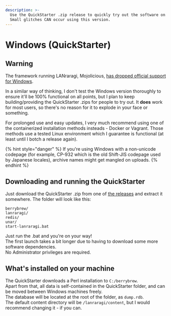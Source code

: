 ```yaml
---
description: >-
  Use the QuickStarter .zip release to quickly try out the software on Windows!
  Small glitches CAN occur using this version.
---
```


# Windows \(QuickStarter\)

## Warning

The framework running LANraragi, Mojolicious, [has dropped official support for Windows](https://metacpan.org/pod/distribution/Mojolicious/lib/Mojolicious/Guides/FAQ.pod#How-well-is-Windows-supported-by-Mojolicious?).

In a similar way of thinking, I don't test the Windows version thoroughly to ensure it'll be 100% functional on all points, but I plan to keep building/providing the QuickStarter .zips for people to try out. It **does** work for most users, so there's no reason for it to explode in your face or something.

For prolonged use and easy updates, I very much recommend using one of the containerized installation methods insteads - Docker or Vagrant. Those methods use a tested Linux environment which I guarantee is functional \(at least until I botch a release again\).

{% hint style="danger" %}
If you're using Windows with a non-unicode codepage \(for example, CP-932 which is the old Shift-JIS codepage used by Japanese locales\), archive names might get mangled on uploads.
{% endhint %}

## Downloading and running the QuickStarter

Just download the QuickStarter .zip from one of [the releases](https://github.com/Difegue/LANraragi/releases) and extract it somewhere. The folder will look like this:

```text
berrybrew/
lanraragi/
redis/
unar/
start-lanraragi.bat
```

Just run the .bat and you're on your way!  
The first launch takes a bit longer due to having to download some more software dependencies.  
No Administrator privileges are required.

## What's installed on your machine

The QuickStarter downloads a Perl installation to `C:/berrybrew`.  
Apart from that, all data is self-contained in the QuickStarter folder, and can be moved between Windows machines freely.  
The database will be located at the root of the folder, as `dump.rdb`.  
The default content directory will be `/lanraragi/content`, but I would recommend changing it - if you can.

